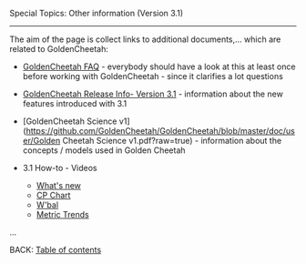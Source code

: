 Special Topics: Other information (Version 3.1)
***

The aim of the page is collect links to additional documents,... which are related to GoldenCheetah:

* [GoldenCheetah FAQ](https://github.com/GoldenCheetah/GoldenCheetah/wiki/UG_FAQ) - everybody should have a look at this at least once before working with GoldenCheetah - since it clarifies a lot questions

* [GoldenCheetah Release Info- Version 3.1](https://github.com/GoldenCheetah/GoldenCheetah/blob/master/doc/user/GC31-Release.pdf?raw=true) - information about the new features introduced with 3.1

* [GoldenCheetah Science v1](https://github.com/GoldenCheetah/GoldenCheetah/blob/master/doc/user/Golden Cheetah Science v1.pdf?raw=true) - information about the concepts / models used in Golden Cheetah


* 3.1 How-to - Videos
  * [What's new](https://vimeo.com/99817526)
  * [CP Chart](https://vimeo.com/100244204)
  * [W'bal](https://vimeo.com/100599100)
  * [Metric Trends](https://vimeo.com/101867214)

...


BACK: [Table of contents](https://github.com/GoldenCheetah/GoldenCheetah/wiki/UG_Main-Page_Table-of-contents)